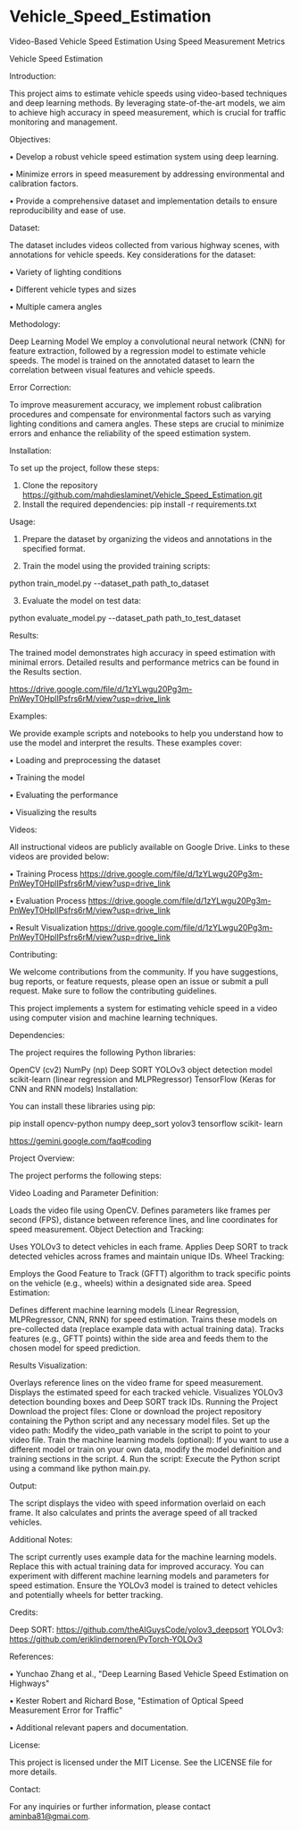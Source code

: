 # Vehicle_Speed_Estimation
Video-Based Vehicle Speed Estimation Using Speed Measurement Metrics

Vehicle Speed Estimation

Introduction:

This project aims to estimate vehicle speeds using video-based techniques and deep learning methods. By leveraging state-of-the-art models, we aim to achieve high accuracy in speed measurement, which is crucial for traffic monitoring and management.

Objectives:

•	Develop a robust vehicle speed estimation system using deep learning.

•	Minimize errors in speed measurement by addressing environmental and calibration factors.

•	Provide a comprehensive dataset and implementation details to ensure reproducibility and ease of use.

Dataset:

The dataset includes videos collected from various highway scenes, with annotations for vehicle speeds. Key considerations for the dataset:

•	Variety of lighting conditions

•	Different vehicle types and sizes

•	Multiple camera angles

Methodology:

Deep Learning Model
We employ a convolutional neural network (CNN) for feature extraction, followed by a regression model to estimate vehicle speeds. The model is trained on the annotated dataset to learn the correlation between visual features and vehicle speeds.

Error Correction:

To improve measurement accuracy, we implement robust calibration procedures and compensate for environmental factors such as varying lighting conditions and camera angles. These steps are crucial to minimize errors and enhance the reliability of the speed estimation system.

Installation:

To set up the project, follow these steps:

1.	Clone the repository
  https://github.com/mahdieslaminet/Vehicle_Speed_Estimation.git
2.	Install the required dependencies:
  pip install -r requirements.txt

Usage:

1.	Prepare the dataset by organizing the videos and annotations in the specified format.

2.	Train the model using the provided training scripts:

   python train_model.py --dataset_path path_to_dataset
  	
3.	Evaluate the model on test data:

python evaluate_model.py --dataset_path path_to_test_dataset

Results:

The trained model demonstrates high accuracy in speed estimation with minimal errors. Detailed results and performance metrics can be found in the Results section.

https://drive.google.com/file/d/1zYLwgu20Pg3m-PnWeyT0HplIPsfrs6rM/view?usp=drive_link

Examples:

We provide example scripts and notebooks to help you understand how to use the model and interpret the results. These examples cover:

•	Loading and preprocessing the dataset

•	Training the model

•	Evaluating the performance

•	Visualizing the results

Videos:

All instructional videos are publicly available on Google Drive. Links to these videos are provided below:

•	Training Process https://drive.google.com/file/d/1zYLwgu20Pg3m-PnWeyT0HplIPsfrs6rM/view?usp=drive_link

•	Evaluation Process https://drive.google.com/file/d/1zYLwgu20Pg3m-PnWeyT0HplIPsfrs6rM/view?usp=drive_link

•	Result Visualization https://drive.google.com/file/d/1zYLwgu20Pg3m-PnWeyT0HplIPsfrs6rM/view?usp=drive_link

Contributing:

We welcome contributions from the community. If you have suggestions, bug reports, or feature requests, please open an issue or submit a pull request. Make sure to follow the contributing guidelines.

This project implements a system for estimating vehicle speed in a video using computer vision and machine learning techniques.

Dependencies:

The project requires the following Python libraries:

OpenCV (cv2)
NumPy (np)
Deep SORT
YOLOv3 object detection model
scikit-learn (linear regression and MLPRegressor)
TensorFlow (Keras for CNN and RNN models)
Installation:

You can install these libraries using pip:


pip install opencv-python numpy deep_sort yolov3 tensorflow scikit-
learn

https://gemini.google.com/faq#coding

Project Overview:

The project performs the following steps:

Video Loading and Parameter Definition:

Loads the video file using OpenCV.
Defines parameters like frames per second (FPS), distance between reference lines, and line coordinates for speed measurement.
Object Detection and Tracking:

Uses YOLOv3 to detect vehicles in each frame.
Applies Deep SORT to track detected vehicles across frames and maintain unique IDs.
Wheel Tracking:

Employs the Good Feature to Track (GFTT) algorithm to track specific points on the vehicle (e.g., wheels) within a designated side area.
Speed Estimation:

Defines different machine learning models (Linear Regression, MLPRegressor, CNN, RNN) for speed estimation.
Trains these models on pre-collected data (replace example data with actual training data).
Tracks features (e.g., GFTT points) within the side area and feeds them to the chosen model for speed prediction.

Results Visualization:

Overlays reference lines on the video frame for speed measurement.
Displays the estimated speed for each tracked vehicle.
Visualizes YOLOv3 detection bounding boxes and Deep SORT track IDs.
Running the Project
Download the project files: Clone or download the project repository containing the Python script and any necessary model files.
Set up the video path: Modify the video_path variable in the script to point to your video file.
Train the machine learning models (optional): If you want to use a different model or train on your own data, modify the model definition and training sections in the script. 4. Run the script: Execute the Python script using a command like python main.py.

Output:

The script displays the video with speed information overlaid on each frame. It also calculates and prints the average speed of all tracked vehicles.

Additional Notes:

The script currently uses example data for the machine learning models. Replace this with actual training data for improved accuracy.
You can experiment with different machine learning models and parameters for speed estimation.
Ensure the YOLOv3 model is trained to detect vehicles and potentially wheels for better tracking.

Credits:

Deep SORT: 
https://github.com/theAIGuysCode/yolov3_deepsort
YOLOv3:
https://github.com/eriklindernoren/PyTorch-YOLOv3


References:

•	Yunchao Zhang et al., "Deep Learning Based Vehicle Speed Estimation on Highways"

•	Kester Robert and Richard Bose, "Estimation of Optical Speed Measurement Error for Traffic"

•	Additional relevant papers and documentation.

License:

This project is licensed under the MIT License. See the LICENSE file for more details.

Contact:

For any inquiries or further information, please contact aminba81@gmai.com.


